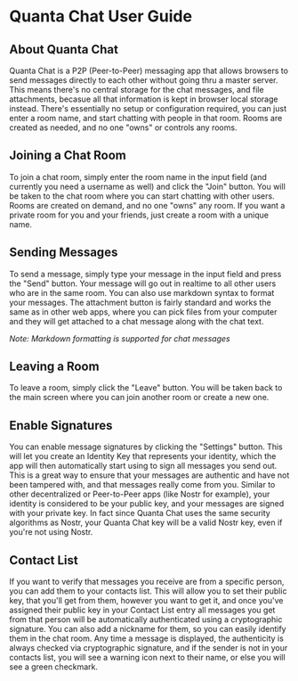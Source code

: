 # Quanta Chat User Guide

## About Quanta Chat

Quanta Chat is a P2P (Peer-to-Peer) messaging app that allows browsers to send messages directly to each other without going thru a master server. This means there's no central storage for the chat messages, and file attachments, becasue all that information is kept in browser local storage instead. There's essentially no setup or configuration required, you can just enter a room name, and start chatting with people in that room. Rooms are created as needed, and no one "owns" or controls any rooms.

## Joining a Chat Room

To join a chat room, simply enter the room name in the input field (and currently you need a username as well) and click the "Join" button. You will be taken to the chat room where you can start chatting with other users. Rooms are created on demand, and no one "owns" any room. If you want a private room for you and your friends, just create a room with a unique name.

## Sending Messages

To send a message, simply type your message in the input field and press the "Send" button. Your message will go out in realtime to all other users who are in the same room. You can also use markdown syntax to format your messages. The attachment button is fairly standard and works the same as in other web apps, where you can pick files from your computer and they will get attached to a chat message along with the chat text.

*Note: Markdown formatting is supported for chat messages*

## Leaving a Room

To leave a room, simply click the "Leave" button. You will be taken back to the main screen where you can join another room or create a new one.

## Enable Signatures

You can enable message signatures by clicking the "Settings" button. This will let you create an Identity Key that represents your identity, which the app will then automatically start using to sign all messages you send out. This is a great way to ensure that your messages are authentic and have not been tampered with, and that messages really come from you. Similar to other decentralized or Peer-to-Peer apps (like Nostr for example), your identity is considered to be your public key, and your messages are signed with your private key. In fact since Quanta Chat uses the same security algorithms as Nostr, your Quanta Chat key will be a valid Nostr key, even if you're not using Nostr. 

## Contact List

If you want to verify that messages you receive are from a specific person, you can add them to your contacts list. This will allow you to set their public key, that you'll get from them, however you want to get it, and once you've assigned their public key in your Contact List entry all messages you get from that person will be automatically authenticated using a cryptographic signature. You can also add a nickname for them, so you can easily identify them in the chat room. Any time a message is displayed, the authenticity is always checked via cryptographic signature, and if the sender is not in your contacts list, you will see a warning icon next to their name, or else you will see a green checkmark.
